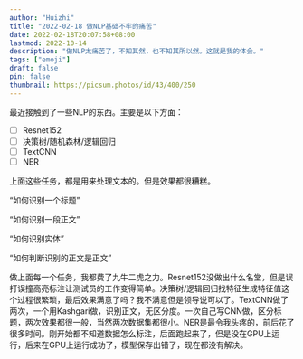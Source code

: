 ```yaml
---
author: "Huizhi"
title: "2022-02-18 做NLP基础不牢的痛苦"
date: 2022-02-18T20:07:58+08:00 
lastmod: 2022-10-14
description: "做NLP太痛苦了，不知其然，也不知其所以然。这就是我的体会。"
tags: ["emoji"]
draft: false
pin: false
thumbnail: https://picsum.photos/id/43/400/250
---
```





最近接触到了一些NLP的东西。主要是以下方面：

- [ ]  Resnet152
- [ ]  决策树/随机森林/逻辑回归
- [ ]  TextCNN
- [ ]  NER

上面这些任务，都是用来处理文本的。但是效果都很糟糕。

“如何识别一个标题”

“如何识别一段正文”

“如何识别实体”

“如何判断识别的正文是正文”

做上面每一个任务，我都费了九牛二虎之力。Resnet152没做出什么名堂，但是误打误撞高亮标注让测试员的工作变得简单。决策树/逻辑回归找特征生成特征值这个过程很繁琐，最后效果满意了吗？我不满意但是领导说可以了。TextCNN做了两次，一个用Kashgari做，识别正文，无区分度。一次自己写CNN做，区分标题，两次效果都很一般，当然两次数据集都很小。NER是最令我头疼的，前后花了很多时间。刚开始都不知道数据怎么标注，后面跑起来了，但是没在GPU上运行，后来在GPU上运行成功了，模型保存出错了，现在都没有解决。